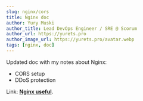 ```yaml
---
slug: nginx/cors
title: Nginx doc
author: Yury Muski
author_title: Lead DevOps Engineer / SRE @ Scorum
author_url: https://yurets.pro
author_image_url: https://yurets.pro/avatar.webp
tags: [nginx, doc]
---
```


Updated doc with my notes about Nginx:
- CORS setup
- DDoS protection

Link: [**Nginx useful**](/docs/nginx/).

